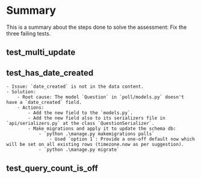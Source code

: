 # Summary 
This is a summary about the steps done to solve the assessment: Fix the three failing tests.

## test_multi_update

## test_has_date_created
    - Issue: `date_created` is not in the data content.
    - Solution:
        - Root cause: The model `Question` in `poll/models.py` doesn't have a `date_created` field.
        - Actions:
            - Add the new field to the `models.py`.
            - Add the new field also to its serializers file in `api/serializers.py` at the class `QuestionSerializer`.
            - Make migrations and apply it to update the schema db:
                - `python .\manage.py makemigrations polls`
                    - Used `option 1`: Provide a one-off default now which will be set on all existing rows (timezone.now as per suggestion).
                - `python .\manage.py migrate`

## test_query_count_is_off
